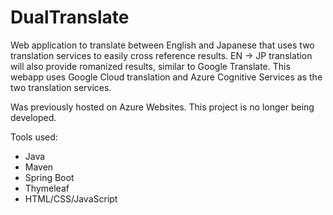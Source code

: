 # DualTranslate
Web application to translate between English and Japanese that uses two translation services to easily cross reference results. EN -> JP translation will also provide romanized results, similar to Google Translate. This webapp uses Google Cloud translation and Azure Cognitive Services as the two translation services.

Was previously hosted on Azure Websites. This project is no longer being developed.

Tools used:
  - Java
  - Maven
  - Spring Boot
  - Thymeleaf
  - HTML/CSS/JavaScript
